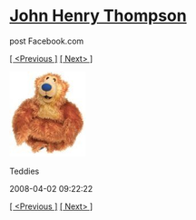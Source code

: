 # [John Henry Thompson](../README.md)
post Facebook.com

[[ <Previous ]](2008-04-02-7.md) [[ Next> ]](2008-04-02-9.md)

[![](../media/2008-04-02/Teddies-7.jpg)](../README.md)

Teddies

2008-04-02 09:22:22

[[ <Previous ]](2008-04-02-7.md) [[ Next> ]](2008-04-02-9.md)
